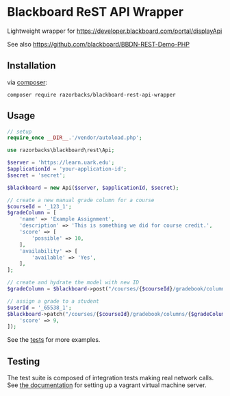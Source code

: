 # Blackboard ReST API Wrapper

Lightweight wrapper for https://developer.blackboard.com/portal/displayApi

See also https://github.com/blackboard/BBDN-REST-Demo-PHP

## Installation

via [composer][2]:

    composer require razorbacks/blackboard-rest-api-wrapper

## Usage

```php
// setup
require_once __DIR__.'/vendor/autoload.php';

use razorbacks\blackboard\rest\Api;

$server = 'https://learn.uark.edu';
$applicationId = 'your-application-id';
$secret = 'secret';

$blackboard = new Api($server, $applicationId, $secret);

// create a new manual grade column for a course
$courseId = '_123_1';
$gradeColumn = [
    'name' => 'Example Assignment',
    'description' => 'This is something we did for course credit.',
    'score' => [
        'possible' => 10,
    ],
    'availability' => [
        'available' => 'Yes',
    ],
];

// create and hydrate the model with new ID
$gradeColumn = $blackboard->post("/courses/{$courseId}/gradebook/columns", $gradeColumn);

// assign a grade to a student
$userId = '_65538_1';
$blackboard->patch("/courses/{$courseId}/gradebook/columns/{$gradeColumn['id']}/users/{$userId}", [
    'score' => 9,
]);
```

See the [tests](./tests) for more examples.

## Testing

The test suite is composed of integration tests making real network calls.
See [the documentation][1] for setting up a vagrant virtual machine server.

[1]:https://community.blackboard.com/docs/DOC-1649-developer-virtual-machine
[2]:https://getcomposer.org/
